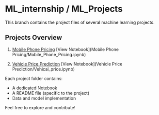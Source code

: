 # ML_internship / ML_Projects  
This branch contains the project files of several machine learning projects.

##  Projects Overview

1. [Mobile Phone Pricing](<Mobile Phone Pricing>) 
   [View Notebook](Mobile Phone Pricing/Mobile_Phone_Pricing.ipynb)

2. [Vehicle Price Prediction](<Vehicle Price Prediction>)
   [View Notebook](Vehicle Price Prediction/Vehical_price.ipynb)


Each project folder contains:
- A dedicated Notebook
- A README file (specific to the project)
- Data and model implementation 

Feel free to explore and contribute!
